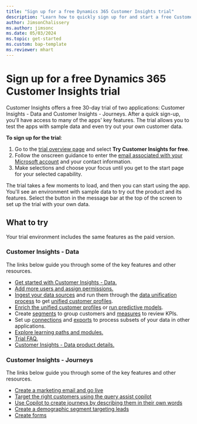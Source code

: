 ```yaml
---
title: "Sign up for a free Dynamics 365 Customer Insights trial"
description: "Learn how to quickly sign up for and start a free Customer Insights trial. Explore the app and find additional learning resources."
author: JimsonChalissery
ms.author: jimsonc
ms.date: 05/03/2024
ms.topic: get-started
ms.custom: bap-template 
ms.reviewer: mhart
---
```


# Sign up for a free Dynamics 365 Customer Insights trial

Customer Insights offers a free 30-day trial of two applications: Customer Insights - Data and Customer Insights - Journeys. After a quick sign-up, you'll have access to many of the apps' key features. The trial allows you to test the apps with sample data and even try out your own customer data.

**To sign up for the trial**:

1. Go to the [trial overview page](https://dynamics.microsoft.com/ai/customer-insights/) and select **Try Customer Insights for free**.
1. Follow the onscreen guidance to enter the [email associated with your Microsoft account](https://support.microsoft.com/windows/what-is-a-microsoft-account-4a7c48e9-ff5a-e9c6-5a5c-1a57d66c3bfa) and your contact information.
1. Make selections and choose your focus until you get to the start page for your selected capability.

The trial takes a few moments to load, and then you can start using the app. You'll see an environment with sample data to try out the product and its features. Select the button in the message bar at the top of the screen to set up the trial with your own data.

## What to try

Your trial environment includes the same features as the paid version.

### Customer Insights - Data

The links below guide you through some of the key features and other resources.

- [Get started with Customer Insights - Data.](get-started.md)
- [Add more users and assign permissions.](permissions.md)
- [Ingest your data sources](data-sources.md) and run them through the [data unification process](data-unification.md) to get [unified customer profiles](customer-profiles.md).
- [Enrich the unified customer profiles](enrichment-manage.md) or [run predictive models](predictions.md).
- Create [segments](segments.md) to group customers and [measures](measures.md) to review KPIs.
- Set up [connections](connections.md) and [exports](export-manage.md) to process subsets of your data in other applications.
- [Explore learning paths and modules.](/training/browse/?products=dynamics-cust-insights)
- [Trial FAQ.](trial-faq.md)
- [Customer Insights - Data product details.](https://dynamics.microsoft.com/ai/customer-insights/)

### Customer Insights - Journeys

The links below guide you through some of the key features and other resources.

- [Create a marketing email and go live](../journeys/create-marketing-email.md)
- [Target the right customers using the query assist copilot](../journeys/real-time-marketing-natural-language-segments.md)
- [Use Copilot to create journeys by describing them in their own words](../journeys/real-time-marketing-use-copilot-create-journey.md)
- [Create a demographic segment targeting leads](../journeys/real-time-marketing-build-segments.md#create-a-demographic-segment-targeting-leads)
- [Create forms](../journeys/real-time-marketing-form-create.md)